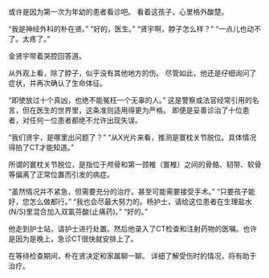 或许是因为第一次为年幼的患者看诊吧。
看着这孩子，心里格外酸楚。

“我是神经外科的朴在贤。”
“好的，医生。”
“贤宇啊，脖子怎么样？”
“一点儿也动不了。太疼了。”

金贤宇带着哭腔回答道。

从外观上看，除了脖子，似乎没有其他地方的伤。
尽管如此，他还是仔细询问了症状，并再次确认了生命体征。

“即使放过十个真凶，也绝不能冤枉一个无辜的人。”
这是警察或法官经常引用的名言，但在医生的世界里，这条准则适用得更为严格。
即便是妥善诊治了十位患者，对任何一位患者都绝不允许出现失误。

“我们贤宇，是哪里出问题了？”
“从X光片来看，推测是寰枕关节脱位。具体情况得拍了CT才能知道。”

所谓的寰枕关节脱位，是指位于颅骨和第一颈椎（寰椎）之间的骨骼、韧带、软骨等偏离了正常位置而引发的病症。

“虽然情况并不紧急，但需要充分的治疗。甚至可能需要接受手术。”
“只要孩子能好，您怎么做都行。”
“我也会尽最大努力的。杨护士，请给这位患者在生理盐水(N/S)里混合加入双氯芬酸(止痛药)。”
“好的。”

他走到护士站，请护士进行处置。然后他录入了CT检查和注射药物的医嘱。也许是因为是晚上，急诊CT很快就安排上了。

在等待检查期间，朴在贤决定和家属聊一聊。
详细了解受伤时的情况，将有助于治疗。